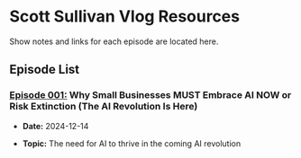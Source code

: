# Scott Sullivan Vlog Resources

Show notes and links for each episode are located here.

## Episode List

### **[Episode 001:](episodes/001-202412-14/shownotes.md)  Why Small Businesses MUST Embrace AI NOW or Risk Extinction (The AI Revolution Is Here)**

- **Date:** 2024-12-14
  
- **Topic:** The need for AI to thrive in the coming AI revolution

